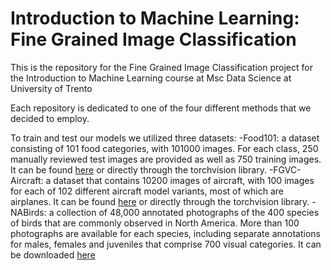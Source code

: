 # Introduction to Machine Learning: Fine Grained Image Classification

This is the repository for the Fine Grained Image Classification project for the Introduction to Machine Learning course at Msc Data Science at University of Trento

Each repository is dedicated to one of the four different methods that we decided to employ.

To train and test our models we utilized three datasets:
-Food101: a dataset consisting of 101 food categories, with 101000 images. For each class, 250 manually reviewed test images are provided as well as 750 training images. It can be found [here](https://www.kaggle.com/datasets/dansbecker/food-101) or directly through the torchvision library.
-FGVC-Aircraft: a dataset that contains 10200 images of aircraft, with 100 images for each of 102 different aircraft model variants, most of which are airplanes. It can be found [here](https://www.robots.ox.ac.uk/~vgg/data/fgvc-aircraft/) or directly through the torchvision library.
-NABirds: a collection of 48,000 annotated photographs of the 400 species of birds that are commonly observed in North America. More than 100 photographs are available for each species, including separate annotations for males, females and juveniles that comprise 700 visual categories. It can be downloaded [here](https://dl.allaboutbirds.org/nabirds)
